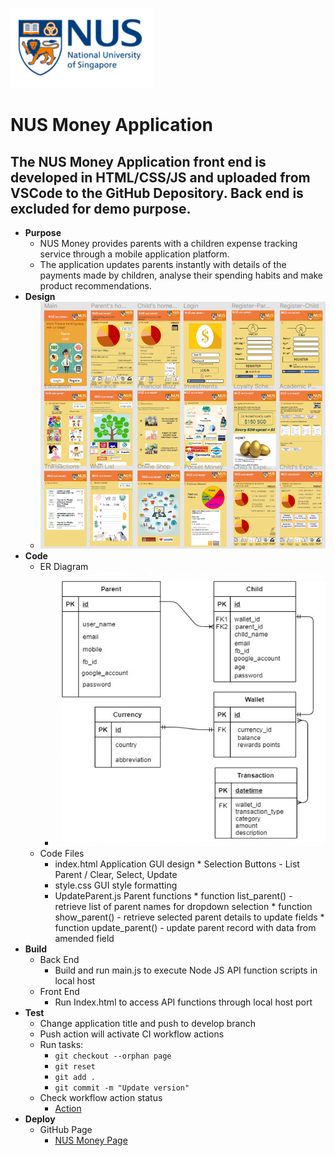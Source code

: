 ![](./logo.PNG)
# NUS Money Application
## The NUS Money Application front end is developed in HTML/CSS/JS and uploaded from VSCode to the GitHub Depository. Back end is excluded for demo purpose.

* **Purpose**
   * NUS Money provides parents with a children expense tracking service through a mobile application platform.
   * The application updates parents instantly with details of the payments made by children, analyse their spending habits and make product recommendations.
* **Design**
   * ![](./NUSMoneyDesign.PNG)
* **Code**
   * ER Diagram
      * ![](./NUSMoneyERD.PNG)
   * Code Files
      * index.html 
         Application GUI design
            * Selection Buttons - List Parent / Clear, Select, Update
      * style.css
         GUI style formatting
      * UpdateParent.js
         Parent functions 
            * function list_parent() - retrieve list of parent names for dropdown selection
            * function show_parent() - retrieve selected parent details to update fields
            * function update_parent() - update parent record with data from amended field
* **Build** 
   * Back End
      * Build and run main.js to execute Node JS API function scripts in local host
   * Front End
      * Run Index.html to access API functions through local host port
* **Test** 
    * Change application title and push to develop branch
    * Push action will activate CI workflow actions
    * Run tasks:
        *  `git checkout --orphan page`
        *  `git reset`
        *  `git add .`
        *  `git commit -m "Update version"`
    * Check workflow action status
        * [Action](https://github.com/myeo1/NUSMoney/actions)
* **Deploy**
    * GitHub Page
        * [NUS Money Page](http://127.0.0.1:5500/NUSMoney-develop/index.html)

```

